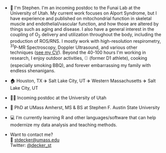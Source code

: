 - 👋 I'm Stephen. I'm an incoming postdoc to the Funai Lab at the University of Utah. My current work focuses on Alport Syndrome, but I have experience and published on mitochondrial function in skeletal muscle and endothelial/vascular
function, and how those are altered by things such as aging and disease. I also have a general interest in the coupling of O<sub>2</sub> delivery and utilization throughout the body,
including the production of ROS/RNS. I mostly work with high-resolution respirometry, <sup>31</sup>P-MR Spectroscopy, Doppler Ultrasound, and various other techniques 
([see my CV](https://github.com/stdecker/DeckerCV)). Beyond the 40-100 hours I'm working in research, I enjoy outdoor activities, :baseball: (former D1 athlete), cooking (especially
smoking BBQ), and forever embarrassing my family with endless shenanigans.

- :house: Houston, TX :airplane: Salt Lake City, UT :airplane: Western Massachusetts :airplane: Salt Lake City, UT

- :man_scientist: Incoming postdoc at the University of Utah

- :school: PhD at UMass Amherst, MS & BS at Stephen F. Austin State University

- :computer: I’m currently learning R and other languages/software that can help modernize my data analysis and teaching methods.

- Want to contact me?
<br> :e-mail: stdecker@umass.edu
<br> Twitter: [@decker_st](https://twitter.com/decker_st)

<!---
stdecker/stdecker is a ✨ special ✨ repository because its `README.md` (this file) appears on your GitHub profile.
You can click the Preview link to take a look at your changes.
--->
